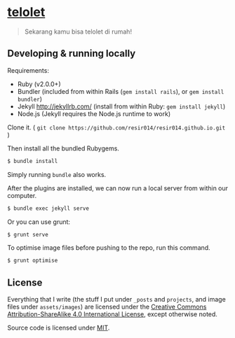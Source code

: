 # [telolet](httpa://resir014.github.io/telolet/)

> Sekarang kamu bisa telolet di rumah!

## Developing & running locally

Requirements:
* Ruby (v2.0.0+)
* Bundler
  (included from within Rails (`gem install rails`), or `gem install bundler`)
* Jekyll <http://jekyllrb.com/>
  (install from within Ruby: `gem install jekyll`)
* Node.js
  (Jekyll requires the Node.js runtime to work)

Clone it. ( `git clone https://github.com/resir014/resir014.github.io.git` )

Then install all the bundled Rubygems.

```bash
$ bundle install
```

Simply running `bundle` also works.

After the plugins are installed, we can now run a local server from within our computer.

```bash
$ bundle exec jekyll serve
```

Or you can use grunt:

```bash
$ grunt serve
```

To optimise image files before pushing to the repo, run this command.

```bash
$ grunt optimise
```

## License

Everything that I write (the stuff I put under `_posts` and `projects`, and image files under `assets/images`) are licensed under the <a rel="license" href="http://creativecommons.org/licenses/by-sa/4.0/">Creative Commons Attribution-ShareAlike 4.0 International License</a>, except otherwise noted.

Source code is licensed under [MIT](https://github.com/resir014/resir014.github.io/blob/master/LICENSE).
